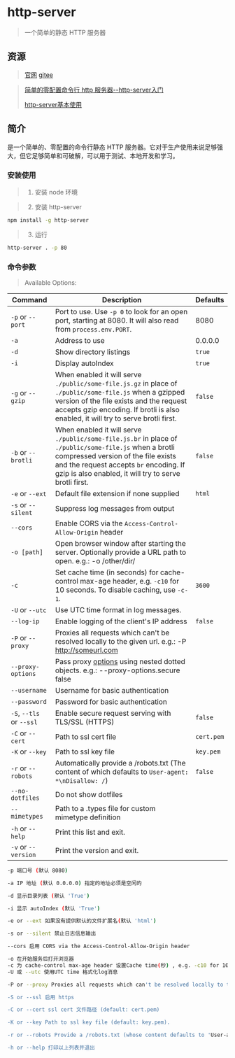 # http-server

> 一个简单的静态 HTTP 服务器

## 资源

> [官网](https://github.com/http-party/http-server) [gitee](https://gitee.com/mirrors/http-server)

> [简单的零配置命令行 http 服务器--http-server入门](https://www.cnblogs.com/linyb-geek/p/13267686.html)
>
> [http-server基本使用](https://blog.csdn.net/chen__cheng/article/details/114981025)


## 简介

是一个简单的、零配置的命令行静态 HTTP 服务器。它对于生产使用来说足够强大，但它足够简单和可破解，可以用于测试、本地开发和学习。

### 安装使用

> 1. 安装 node 环境

> 2. 安装 http-server

```sh
npm install -g http-server
```

> 3. 运行

```sh
http-server . -p 80
```

### 命令参数

> Available Options:

| Command                | Description   | Defaults    |
| -------------          |-------------  |-------------|
| `-p` or `--port`       | Port to use. Use `-p 0` to look for an open port, starting at 8080. It will also read from `process.env.PORT`. | 8080 |
| `-a`                   | Address to use | 0.0.0.0|
| `-d`                   | Show directory listings | `true` |
| `-i`                   | Display autoIndex | `true` |
| `-g` or `--gzip`       | When enabled it will serve `./public/some-file.js.gz` in place of `./public/some-file.js` when a gzipped version of the file exists and the request accepts gzip encoding. If brotli is also enabled, it will try to serve brotli first.| `false` |
| `-b` or `--brotli`     | When enabled it will serve `./public/some-file.js.br` in place of `./public/some-file.js` when a brotli compressed version of the file exists and the request accepts `br` encoding. If gzip is also enabled, it will try to serve brotli first. | `false`|
| `-e` or `--ext`        | Default file extension if none supplied | `html` | 
| `-s` or `--silent`     | Suppress log messages from output  | |
| `--cors`               | Enable CORS via the `Access-Control-Allow-Origin` header  | |
| `-o [path]`            | Open browser window after starting the server. Optionally provide a URL path to open. e.g.: -o /other/dir/ | |
| `-c`                   | Set cache time (in seconds) for cache-control max-age header, e.g. `-c10` for 10 seconds. To disable caching, use `-c-1`.| `3600` |
| `-U` or `--utc`        | Use UTC time format in log messages.| |
| `--log-ip`             | Enable logging of the client's IP address |`false` |
| `-P` or `--proxy`      | Proxies all requests which can't be resolved locally to the given url. e.g.: -P http://someurl.com | |
| `--proxy-options`      | Pass proxy [options](https://github.com/http-party/node-http-proxy#options) using nested dotted objects. e.g.: --proxy-options.secure false |
| `--username`           | Username for basic authentication | |
| `--password`           | Password for basic authentication | |
| `-S`, `--tls` or `--ssl` |Enable secure request serving with TLS/SSL (HTTPS)|`false`|
| `-C` or `--cert`       | Path to ssl cert file |`cert.pem` | 
| `-K` or `--key`        | Path to ssl key file |`key.pem` |
| `-r` or `--robots`     | Automatically provide a /robots.txt (The content of which defaults to `User-agent: *\nDisallow: /`)  | `false` |
| `--no-dotfiles`        | Do not show dotfiles| |
| `--mimetypes`          | Path to a .types file for custom mimetype definition| |
| `-h` or `--help`       | Print this list and exit. | |
| `-v` or `--version`    | Print the version and exit. | |


```sh
-p 端口号 (默认 8080)

-a IP 地址 (默认 0.0.0.0) 指定的地址必须是空闲的

-d 显示目录列表 (默认 'True')

-i 显示 autoIndex (默认 'True')

-e or --ext 如果没有提供默认的文件扩展名(默认 'html')

-s or --silent 禁止日志信息输出

--cors 启用 CORS via the Access-Control-Allow-Origin header

-o 在开始服务后打开浏览器
-c 为 cache-control max-age header 设置Cache time(秒) , e.g. -c10 for 10 seconds (defaults to '3600'). 禁用 caching, 则使用 -c-1.
-U 或 --utc 使用UTC time 格式化log消息

-P or --proxy Proxies all requests which can't be resolved locally to the given url. e.g.: -P http://someurl.com

-S or --ssl 启用 https

-C or --cert ssl cert 文件路径 (default: cert.pem)

-K or --key Path to ssl key file (default: key.pem).

-r or --robots Provide a /robots.txt (whose content defaults to 'User-agent: *\nDisallow: /')

-h or --help 打印以上列表并退出
```